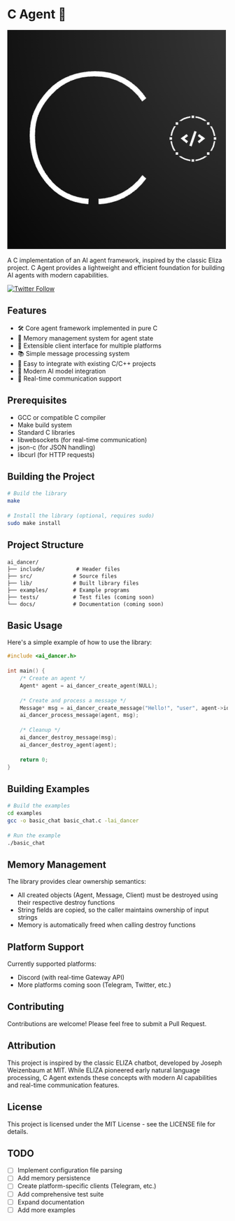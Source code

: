 # C Agent 🤖

![C Agent Logo](docs/assets/C.png)

A C implementation of an AI agent framework, inspired by the classic Eliza project. C Agent provides a lightweight and efficient foundation for building AI agents with modern capabilities.

[![Twitter Follow](https://img.shields.io/twitter/follow/Kurokocchi_dev?style=social)](https://twitter.com/Kurokocchidev)

## Features

- 🛠️ Core agent framework implemented in pure C
- 💾 Memory management system for agent state
- 🔗 Extensible client interface for multiple platforms
- 📚 Simple message processing system
- 🚀 Easy to integrate with existing C/C++ projects
- 🧠 Modern AI model integration
- 🔄 Real-time communication support

## Prerequisites

- GCC or compatible C compiler
- Make build system
- Standard C libraries
- libwebsockets (for real-time communication)
- json-c (for JSON handling)
- libcurl (for HTTP requests)

## Building the Project

```bash
# Build the library
make

# Install the library (optional, requires sudo)
sudo make install
```

## Project Structure

```
ai_dancer/
├── include/          # Header files
├── src/             # Source files
├── lib/             # Built library files
├── examples/        # Example programs
├── tests/           # Test files (coming soon)
└── docs/            # Documentation (coming soon)
```

## Basic Usage

Here's a simple example of how to use the library:

```c
#include <ai_dancer.h>

int main() {
    /* Create an agent */
    Agent* agent = ai_dancer_create_agent(NULL);

    /* Create and process a message */
    Message* msg = ai_dancer_create_message("Hello!", "user", agent->id);
    ai_dancer_process_message(agent, msg);

    /* Cleanup */
    ai_dancer_destroy_message(msg);
    ai_dancer_destroy_agent(agent);

    return 0;
}
```

## Building Examples

```bash
# Build the examples
cd examples
gcc -o basic_chat basic_chat.c -lai_dancer

# Run the example
./basic_chat
```

## Memory Management

The library provides clear ownership semantics:

- All created objects (Agent, Message, Client) must be destroyed using their respective destroy functions
- String fields are copied, so the caller maintains ownership of input strings
- Memory is automatically freed when calling destroy functions

## Platform Support

Currently supported platforms:

- Discord (with real-time Gateway API)
- More platforms coming soon (Telegram, Twitter, etc.)

## Contributing

Contributions are welcome! Please feel free to submit a Pull Request.

## Attribution

This project is inspired by the classic ELIZA chatbot, developed by Joseph Weizenbaum at MIT. While ELIZA pioneered early natural language processing, C Agent extends these concepts with modern AI capabilities and real-time communication features.

## License

This project is licensed under the MIT License - see the LICENSE file for details.

## TODO

- [ ] Implement configuration file parsing
- [ ] Add memory persistence
- [ ] Create platform-specific clients (Telegram, etc.)
- [ ] Add comprehensive test suite
- [ ] Expand documentation
- [ ] Add more examples
